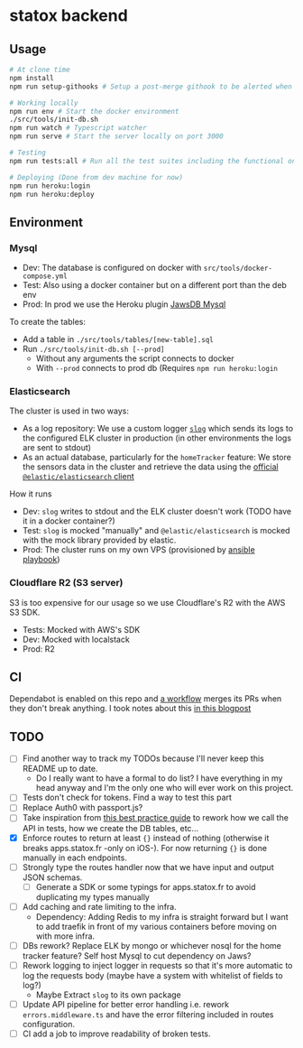 # statox backend

## Usage

```bash
# At clone time
npm install
npm run setup-githooks # Setup a post-merge githook to be alerted when dependabot merged a PR

# Working locally
npm run env # Start the docker environment
./src/tools/init-db.sh
npm run watch # Typescript watcher
npm run serve # Start the server locally on port 3000

# Testing
npm run tests:all # Run all the test suites including the functional ones and the ones for the framework

# Deploying (Done from dev machine for now)
npm run heroku:login
npm run heroku:deploy
```

## Environment

### Mysql

-   Dev: The database is configured on docker with `src/tools/docker-compose.yml`
-   Test: Also using a docker container but on a different port than the deb env
-   Prod: In prod we use the Heroku plugin [JawsDB Mysql](https://elements.heroku.com/addons/jawsdb)

To create the tables:

-   Add a table in `./src/tools/tables/[new-table].sql`
-   Run `./src/tools/init-db.sh [--prod]`
    -   Without any arguments the script connects to docker
    -   With `--prod` connects to prod db (Requires `npm run heroku:login`

### Elasticsearch

The cluster is used in two ways:

-   As a log repository: We use a custom logger [`slog`](./src/libs/modules/logging) which sends its logs to the configured ELK cluster in production (in other environments the logs are sent to stdout)
-   As an actual database, particularly for the `homeTracker` feature: We store the sensors data in the cluster and retrieve the data using the [official `@elastic/elasticsearch` client](https://www.npmjs.com/package/@elastic/elasticsearch)

How it runs

-   Dev: `slog` writes to stdout and the ELK cluster doesn't work (TODO have it in a docker container?)
-   Test: `slog` is mocked "manually" and `@elastic/elasticsearch` is mocked with the mock library provided by elastic.
-   Prod: The cluster runs on my own VPS (provisioned by [ansible playbook](https://github.com/statox/setup))

### Cloudflare R2 (S3 server)

S3 is too expensive for our usage so we use Cloudflare's R2 with the AWS S3 SDK.

-   Tests: Mocked with AWS's SDK
-   Dev: Mocked with localstack
-   Prod: R2

## CI

Dependabot is enabled on this repo and [a workflow](./.github/workflow/dependabot-auto-merge.yml) merges its PRs when they don't break anything. I took notes about this [in this blogpost](https://www.statox.fr/posts/2024/04/github_dependabot_auto_merge/)

## TODO

-   [ ] Find another way to track my TODOs because I'll never keep this README up to date.
    -   Do I really want to have a formal to do list? I have everything in my head anyway and I'm the only one who will ever work on this project.
-   [ ] Tests don't check for tokens. Find a way to test this part
-   [ ] Replace Auth0 with passport.js?
-   [ ] Take inspiration from [this best practice guide](https://github.com/testjavascript/nodejs-integration-tests-best-practices) to rework how we call the API in tests, how we create the DB tables, etc...
-   [x] Enforce routes to return at least `{}` instead of nothing (otherwise it breaks apps.statox.fr -only on iOS-). For now returning `{}` is done manually in each endpoints.
-   [ ] Strongly type the routes handler now that we have input and output JSON schemas.
    -   [ ] Generate a SDK or some typings for apps.statox.fr to avoid duplicating my types manually
-   [ ] Add caching and rate limiting to the infra.
    -   Dependency: Adding Redis to my infra is straight forward but I want to add traefik in front of my various containers before moving on with more infra.
-   [ ] DBs rework? Replace ELK by mongo or whichever nosql for the home tracker feature? Self host Mysql to cut dependency on Jaws?
-   [ ] Rework logging to inject logger in requests so that it's more automatic to log the requests body (maybe have a system with whitelist of fields to log?)
    -   Maybe Extract `slog` to its own package
-   [ ] Update API pipeline for better error handling i.e. rework `errors.middleware.ts` and have the error filtering included in routes configuration.
-   [ ] CI add a job to improve readability of broken tests.
